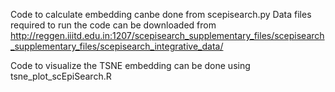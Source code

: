 
Code to calculate embedding canbe done from scepisearch.py
Data files required to run the code can be downloaded from http://reggen.iiitd.edu.in:1207/scepisearch_supplementary_files/scepisearch_supplementary_files/scepisearch_integrative_data/

Code to visualize the TSNE embedding can be done using tsne_plot_scEpiSearch.R
